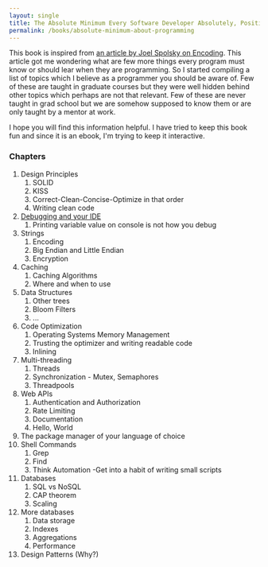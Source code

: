 ```yaml
---
layout: single
title: The Absolute Minimum Every Software Developer Absolutely, Positively Must Know
permalink: /books/absolute-minimum-about-programming
---
```

This book is inspired from [an article by Joel Spolsky on Encoding][1]. This article got me wondering what are few more things every program must know or should lear when they are programming. So I started compiling a list of topics which I believe as a programmer you should be aware of. Few of these are taught in graduate courses but they were well hidden behind other topics which perhaps are not that relevant. Few of these are never taught in grad school but we are somehow supposed to know them or are only taught by a mentor at work.

I hope you will find this information helpful. I have tried to keep this book fun and since it is an ebook, I'm trying to keep it interactive.

### Chapters
1. Design Principles
    1. SOLID
    3. KISS
    4. Correct-Clean-Concise-Optimize in that order
    5. Writing clean code
2. [Debugging and your IDE][debugging]
    1. Printing variable value on console is not how you debug
3. Strings
    1. Encoding
    2. Big Endian and Little Endian
    3. Encryption
4. Caching
    1. Caching Algorithms
    2. Where and when to use
4. Data Structures
    1. Other trees
    2. Bloom Filters
    3. ...
5. Code Optimization
    1. Operating Systems Memory Management
    2. Trusting the optimizer and writing readable code
    3. Inlining
6. Multi-threading
    1. Threads
    2. Synchronization - Mutex, Semaphores
    3. Threadpools
7. Web APIs
    1. Authentication and Authorization
    2. Rate Limiting
    3. Documentation
    4. Hello, World
8. The package manager of your language of choice
9. Shell Commands
    1. Grep
    2. Find
    3. Think Automation -Get into a habit of writing small scripts
10. Databases
    1. SQL vs NoSQL
    2. CAP theorem
    3. Scaling
11. More databases
    1. Data storage
    2. Indexes
    3. Aggregations
    4. Performance
12. Design Patterns (Why?)


[1]: https://www.joelonsoftware.com/2003/10/08/the-absolute-minimum-every-software-developer-absolutely-positively-must-know-about-unicode-and-character-sets-no-excuses/

[debugging]: /books/absolute-minimum-about-programming/debugging